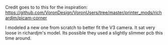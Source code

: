 Credit goes to to this for the inspiration: https://github.com/VoronDesign/VoronUsers/tree/master/printer_mods/richardjm/picam-corner

I modeled a new one from scratch to better fit the V3 camera. It sat very loose in richardjm's model. Its possible they used a slightly slimmer pcb this time around. 
